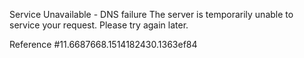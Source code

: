 Service Unavailable - DNS failure The server is temporarily unable to service your request. Please try again later.

Reference #11.6687668.1514182430.1363ef84